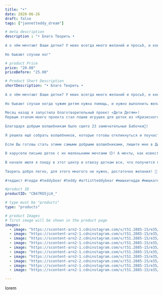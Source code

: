 ```yaml
---
title: "•"
date: 2020-06-26
draft: false
tags: ["jannetteddy_dream"]

# meta description
description : "• Благо Творить •⠀
⠀
А о чём мечтают Ваши детки? У моих всегда много желаний и просьб, и конечно я стараюсь выполнять их по возможности!⠀
⠀
Но бывают случаи ког"

# product Price
price: "20.00"
priceBefore: "25.00"

# Product Short Description
shortDescription: "• Благо Творить •⠀
⠀
А о чём мечтают Ваши детки? У моих всегда много желаний и просьб, и конечно я стараюсь выполнять их по возможности!⠀
⠀
Но бывают случаи когда чужим детям нужна помощь, и нужно выполнить желания для других!⠀
⠀
Месяц назад я запустила благотворительный проект «Дети Детям»!⠀
Первым этапом моего проекта стал пошив игрушек для деток из «Кризисного Реабилитационного центра» Андроповского района! На данный момент там проживает 23 ребёнка. Разных возрастов с разными судьбами и разными мечтами! ⠀
⠀
Благодаря добрым волшебникам было сшито 23 замечательные Бабочки🦋!⠀
⠀
Я решила ещё собрать волшебников, которые готовы откликнуться и поучаствовать в материальной помощи этим деткам!🙏💫⠀
⠀
Если Вы готовы стать этими самыми добрыми волшебниками, пишите мне в Директ! 💞🙏💫⠀
⠀
В карусели письма деток с их маленькими мечтами 😔! А мечты, как известно, должны сбываться! 🙏💞⠀
⠀
В начале июля я поеду в этот центр и отвезу деткам все, что получится приобрести🙏💫💞!⠀
⠀
Творить добро легко, для этого многого не нужно, достаточно желания! 🤗⠀
⠀
#теддист #тедди #teddybear #teddy #artistteddybear #мишкитедди #мишкатедди #teddybear🐻 #teddy🐻 #teddy_bear #teddybearlove #artistteddybear #artistteddy #своимируками #ручнаяработа #моявесна #распродажа #медведиспасутмир #благотворительность #помощьдетям #jannettcollection #королевствотеддишик #сбор #бытьдобру"

#product ID
productID: "CB47RO5jLH_"

# type must be "products"
type: "products"

# product Images
# first image will be shown in the product page
images:
  - image: "https://scontent-arn2-1.cdninstagram.com/v/t51.2885-15/e35/s1080x1080/106085872_204761384067328_8435323311128013066_n.jpg?_nc_ht=scontent-arn2-1.cdninstagram.com&_nc_cat=104&_nc_ohc=qH7CS4997Z0AX_-X3iS&tp=1&oh=6e1e52e1f3284090f36f0ef44c55617c&oe=605B3AD9&ig_cache_key=MjMzOTg4MDY3MDM1MDU5MTUyNw%3D%3D.2"
  - image: "https://scontent-arn2-1.cdninstagram.com/v/t51.2885-15/e35/106479696_155219012786629_2478460270978677957_n.jpg?_nc_ht=scontent-arn2-1.cdninstagram.com&_nc_cat=101&_nc_ohc=MUkWM328riYAX9iIYN_&se=8&tp=1&oh=2908f5737593b3c29fe66332463531db&oe=605DAA03&ig_cache_key=MjMzOTg4MDY3MDQxNzc5MTU4Nw%3D%3D.2"
  - image: "https://scontent-arn2-2.cdninstagram.com/v/t51.2885-15/e35/104666596_308037197268816_6682340645071667391_n.jpg?_nc_ht=scontent-arn2-2.cdninstagram.com&_nc_cat=100&_nc_ohc=L4l1XnnBGv8AX89ZChl&se=8&tp=1&oh=ca459f017c6c6aaa24488cb5f233bd8f&oe=605DB2A3&ig_cache_key=MjMzOTg4MDY3MDQwOTI5NDA0Mw%3D%3D.2"
  - image: "https://scontent-arn2-1.cdninstagram.com/v/t51.2885-15/e35/106179311_197721074873824_2485064490004091504_n.jpg?_nc_ht=scontent-arn2-1.cdninstagram.com&_nc_cat=104&_nc_ohc=h7zxJ0NAwHIAX-QEeRZ&se=8&tp=1&oh=89bc18df057f1383bcb8e761e32c168c&oe=605D6C13&ig_cache_key=MjMzOTg4MDY3MDM2NzM2MDM5MA%3D%3D.2"
  - image: "https://scontent-arn2-1.cdninstagram.com/v/t51.2885-15/e35/105961490_732408467530710_4582875473682972211_n.jpg?_nc_ht=scontent-arn2-1.cdninstagram.com&_nc_cat=106&_nc_ohc=81e3SSoQhcAAX-HmB2G&se=8&tp=1&oh=df6eda50dbc3dcc9ad281d2693404db7&oe=605A23EB&ig_cache_key=MjMzOTg4MDY3MDQwMTA0MjA2OA%3D%3D.2"
  - image: "https://scontent-arn2-1.cdninstagram.com/v/t51.2885-15/e35/106121235_978177202641707_3682052005238665430_n.jpg?_nc_ht=scontent-arn2-1.cdninstagram.com&_nc_cat=111&_nc_ohc=eyrFUpywcbgAX-ABtD9&se=8&tp=1&oh=4bd59b052fb158dca20a0f8aca922af8&oe=605AC466&ig_cache_key=MjMzOTg4MDY3MDM4NDMzNzg4Mw%3D%3D.2"
  - image: "https://scontent-arn2-1.cdninstagram.com/v/t51.2885-15/e35/106408712_175629377316718_4988296955246972599_n.jpg?_nc_ht=scontent-arn2-1.cdninstagram.com&_nc_cat=110&_nc_ohc=s3fsjMpbpLUAX8UfGSu&se=8&tp=1&oh=1e59979048155d66e23760203b44a7a3&oe=605C209A&ig_cache_key=MjMzOTg4MDY3MDQ0Mjk2NzY5NQ%3D%3D.2"
  - image: "https://scontent-arn2-2.cdninstagram.com/v/t51.2885-15/e35/106284817_182669296554284_5677631478974189623_n.jpg?_nc_ht=scontent-arn2-2.cdninstagram.com&_nc_cat=108&_nc_ohc=QzuFCmPiK6IAX86ZwXx&se=8&tp=1&oh=04760608058741e610a44fac2833d18b&oe=605A82E1&ig_cache_key=MjMzOTg4MDY3MDM3NTczNDI4Ng%3D%3D.2"
  - image: "https://scontent-arn2-1.cdninstagram.com/v/t51.2885-15/e35/105942970_175001720654358_4731167216182740798_n.jpg?_nc_ht=scontent-arn2-1.cdninstagram.com&_nc_cat=106&_nc_ohc=LmTgVFoOxxEAX-siwyu&se=8&tp=1&oh=81a6a9885283bc2c6fad508f9ae78cb3&oe=605A08EC&ig_cache_key=MjMzOTg4MDY3MDQyNjE4NTg0Mw%3D%3D.2"
  - image: "https://scontent-arn2-1.cdninstagram.com/v/t51.2885-15/e35/105046150_694254358084935_4270402327130651344_n.jpg?_nc_ht=scontent-arn2-1.cdninstagram.com&_nc_cat=103&_nc_ohc=Ih0djaRVHioAX-j8ZAS&se=8&tp=1&oh=724776ea3c577309f412ff8099ed5f3e&oe=605D03C8&ig_cache_key=MjMzOTg4MDY3MDM5MjU3MzgwNA%3D%3D.2"

---
```

lorem
